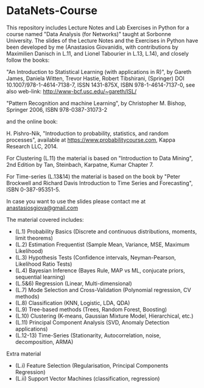 # DataNets-Course
This repository includes Lecture Notes and Lab Exercises in Python for a course named "Data Analysis (for Networks)" taught at Sorbonne University. 
The slides of the Lecture Notes and the Exercises in Python have been developed by me (Anastasios Giovanidis, with contributions by Maximilien Danisch in L.11, and Lionel Tabourier in L.13, L.14), and closely follow the books:

"An Introduction to Statistical Learning (with applications in R)", by Gareth James, Daniela Witten, Trevor Hastie, Robert Tibshirani, (Springer) DOI 10.1007/978-1-4614-7138-7, ISSN 1431-875X, ISBN 978-1-4614-7137-0, see also web-link: http://www-bcf.usc.edu/~gareth/ISL/

"Pattern Recognition and machine Learning", by Christopher M. Bishop, Springer 2006, ISBN 978-0387-31073-2

and the online book:

H. Pishro-Nik, "Introduction to probability, statistics, and random processes", available at https://www.probabilitycourse.com, Kappa Research LLC, 2014.

For Clustering (L.11) the material is based on "Introduction to Data Mining", 2nd Edition by Tan, Steinbach, Karpatne, Kumar Chapter 7.

For Time-series (L.13&14) the material is based on the book by "Peter Brockwell and Richard Davis
Introduction to Time Series and Forecasting", ISBN 0-387-95351-5.

In case you want to use the slides please contact me at anastasiosgiova@gmail.com

The material covered includes:
- (L.1) Probability Basics (Discrete and continuous distributions, moments, limit theorems)
- (L.2) Estimation Frequentist (Sample Mean, Variance, MSE, Maximum Likelihood)
- (L.3) Hypothesis Tests (Confidence intervals, Neyman-Pearson, Likelihood Ratio Tests)
- (L.4) Bayesian Inference (Bayes Rule, MAP vs ML, conjucate priors, sequential learning)
- (L.5&6) Regression (Linear, Multi-dimensional)
- (L.7) Mode Selection and Cross-Validation (Polynomial regression, CV methods)
- (L.8) Classification (KNN, Logistic, LDA, QDA)
- (L.9) Tree-based methods (Trees, Random Forest, Boosting)
- (L.10) Clustering (K-means, Gaussian Mixture Model, Hierarchical, etc.)
- (L.11) Principal Component Analysis (SVD, Anomaly Detection applications)
- (L.12-13) Time-Series (Stationarity, Autocorrelation, noise, decomposition, ARMA)

Extra material

- (L.i) Feature Selection (Regularisation, Principal Components Regression)
- (L.ii) Support Vector Machines (classification, regression)


